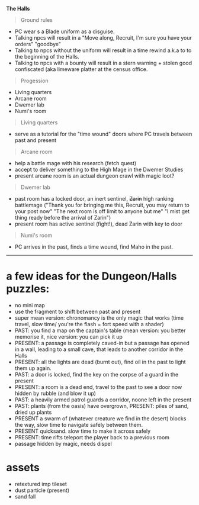 **The Halls**
> Ground rules
- PC wear s a Blade uniform as a disguise.
- Talking npcs will result in a "Move along, Recruit, I'm sure you have your orders" "goodbye"
- Talking to npcs without the uniform will result in a time rewind a.k.a to to the beginning of the Halls.
- Talking to npcs with a bounty will result in a stern warning + stolen good confiscated (aka limeware platter at the census office.

> Progession
- Living quarters
- Arcane room
- Dwemer lab
- Numi's room

> Living quarters
- serve as a tutorial for the "time wound" doors where PC travels between past and present

> Arcane room
- help a battle mage with his research (fetch quest)
- accept to deliver something to the High Mage in the Dwemer Studies
- present arcane room is an actual dungeon crawl with magic loot?

> Dwemer lab
- past room has a locked door, an inert sentinel, ~~Zarin~~ high ranking battlemage ("Thank you for bringing me this, Recruit, you may return to your post now" "The next room is off limit to anyone but me" "I mist get thing ready before the arrival of Zarin")
- present room has active sentinel (fight!), dead Zarin with key to door

> Numi's room
- PC arrives in the past, finds a time wound, find Maho in the past.


-------------------------

# a few ideas for the Dungeon/Halls puzzles:
- no mini map
- use the fragment to shift between past and present
- super mean version: chronomancy is the only magic that works (time travel, slow time/ you're the flash = fort speed with a shader)
- PAST: you find a map on the captain's table (mean version: you better memorise it, nice version: you can pick it up
- PRESENT: a passage is completely caved-in but a passage has opened in a wall, leading to a small cave, that leads to another corridor in the Halls
- PRESENT: all the lights are dead (burnt out), find oil in the past to light them up again.
- PAST: a door is locked, find the key on the corpse of a guard in the present
- PRESENT: a room is a dead end, travel to the past to see a door now hidden by rubble (and blow it up)
- PAST: a heavily armed patrol guards a corridor, noone left in the present
- PAST: plants (from the oasis) have overgrown, PRESENT: piles of sand, dried up plants
- PRESENT a swarm of (whatever creature we find in the desert) blocks the way, slow time to navigate safely between them.
- PRESENT quicksand. slow time to make it across safely 
- PRESENT: time rifts teleport the player back to a previous room
- passage hidden by magic, needs dispel

# assets
- retextured imp tileset
- dust particle (present)
- sand fall
